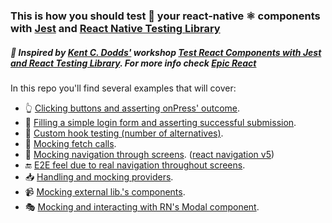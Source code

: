 ### This is how you should test 🧪 your react-native ⚛️ components with [Jest](https://jestjs.io/) and [React Native Testing Library](https://callstack.github.io/react-native-testing-library/)

##### 👏 Inspired by [Kent C. Dodds'](https://testingjavascript.com/) workshop [Test React Components with Jest and React Testing Library](https://github.com/testing-library/react-testing-library). For more info check [Epic React](https://epicreact.dev/)

In this repo you'll find several examples that will cover:
- 👆 [Clicking buttons and asserting onPress' outcome](https://github.com/vanGalilea/react-native-testing/blob/master/__tests__/Counter-test.tsx).
- 📲 [Filling a simple login form and asserting successful submission](https://github.com/vanGalilea/react-native-testing/blob/master/__tests__/LoginSubmission-test.tsx).
- 🎣 [Custom hook testing (number of alternatives)](https://github.com/vanGalilea/react-native-testing/blob/master/__tests__/CounterUsesCustomHook-test.tsx).
- 📡 [Mocking fetch calls](https://github.com/vanGalilea/react-native-testing/blob/7d13c63ffcb5de3df02c8b42d2e2aaf76421953e/__tests__/LoginSubmission-test.tsx#L36).
- 🧭 [Mocking navigation through screens](https://github.com/vanGalilea/react-native-testing/blob/7d13c63ffcb5de3df02c8b42d2e2aaf76421953e/__tests__/LoginSubmission-test.tsx#L13). ([react navigation v5](https://reactnavigation.org/))
- 🔚 [E2E feel due to real navigation throughout screens](https://github.com/vanGalilea/react-native-testing/blob/master/__tests__/Home-test.tsx).
- 📥 [Handling and mocking providers](https://github.com/vanGalilea/react-native-testing/blob/master/src/test/test-utils.tsx).
- 📹 [Mocking external lib.'s components](https://github.com/vanGalilea/react-native-testing/blob/master/__tests__/Video-test.tsx).
- 🎭 [Mocking and interacting with RN's Modal component](https://github.com/vanGalilea/react-native-testing/blob/master/__tests__/Modal-test.tsx).






